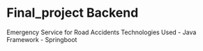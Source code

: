 # Final_project Backend
Emergency Service for Road Accidents
Technologies Used - Java
Framework - Springboot
